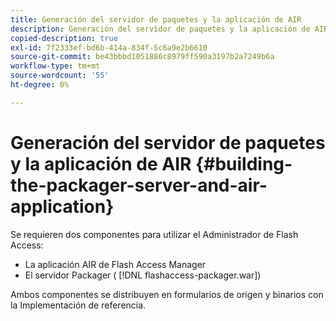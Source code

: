```yaml
---
title: Generación del servidor de paquetes y la aplicación de AIR
description: Generación del servidor de paquetes y la aplicación de AIR
copied-description: true
exl-id: 7f2333ef-bd6b-414a-834f-5c6a9e2b6610
source-git-commit: be43bbbd1051886c8979ff590a3197b2a7249b6a
workflow-type: tm+mt
source-wordcount: '55'
ht-degree: 0%

---
```


# Generación del servidor de paquetes y la aplicación de AIR {#building-the-packager-server-and-air-application}

Se requieren dos componentes para utilizar el Administrador de Flash Access:

* La aplicación AIR de Flash Access Manager
* El servidor Packager ( [!DNL flashaccess-packager.war])

Ambos componentes se distribuyen en formularios de origen y binarios con la Implementación de referencia.
